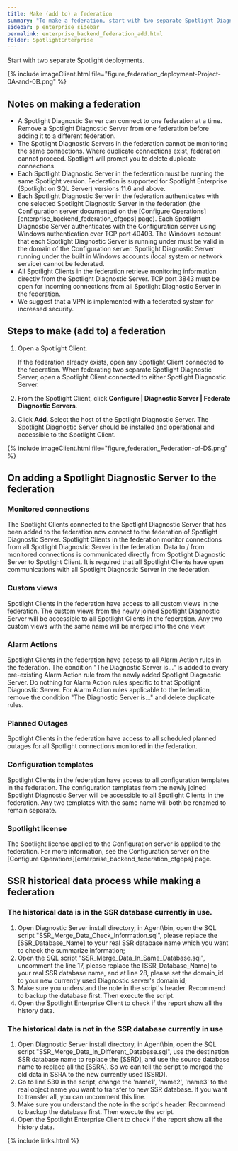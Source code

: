 ```yaml
---
title: Make (add to) a federation
summary: "To make a federation, start with two separate Spotlight Diagnostic Server deployments. More Spotlight Diagnostic Server deployments can now be added to the federation."
sidebar: p_enterprise_sidebar
permalink: enterprise_backend_federation_add.html
folder: SpotlightEnterprise
---
```


Start with two separate Spotlight deployments.

{% include imageClient.html file="figure_federation_deployment-Project-0A-and-0B.png" %}

## Notes on making a federation

* A Spotlight Diagnostic Server can connect to one federation at a time. Remove a Spotlight Diagnostic Server from one federation before adding it to a different federation.
* The Spotlight Diagnostic Servers in the federation cannot be monitoring the same connections. Where duplicate connections exist, federation cannot proceed. Spotlight will prompt you to delete duplicate connections.
* Each Spotlight Diagnostic Server in the federation must be running the same Spotlight version. Federation is supported for Spotlight Enterprise (Spotlight on SQL Server) versions 11.6 and above.
* Each Spotlight Diagnostic Server in the federation authenticates with one selected Spotlight Diagnostic Server in the federation (the Configuration server documented on the [Configure Operations][enterprise_backend_federation_cfgops] page). Each Spotlight Diagnostic Server authenticates with the Configuration server using Windows authentication over TCP port 40403. The Windows account that each Spotlight Diagnostic Server is running under must be valid in the domain of the Configuration server. Spotlight Diagnostic Server running under the built in Windows accounts (local system or network service) cannot be federated.
* All Spotlight Clients in the federation retrieve monitoring information directly from the Spotlight Diagnostic Server. TCP port 3843 must be open for incoming connections from all Spotlight Diagnostic Server in the federation.
* We suggest that a VPN is implemented with a federated system for increased security.

## Steps to make (add to) a federation

1. Open a Spotlight Client.

   If the federation already exists, open any Spotlight Client connected to the federation. When federating two separate Spotlight Diagnostic Server, open a Spotlight Client connected to either Spotlight Diagnostic Server.
2. From the Spotlight Client, click **Configure \| Diagnostic Server \| Federate Diagnostic Servers**.
3. Click **Add**. Select the host of the Spotlight Diagnostic Server. The Spotlight Diagnostic Server should be installed and operational and accessible to the Spotlight Client.


{% include imageClient.html file="figure_federation_Federation-of-DS.png" %}


## On adding a Spotlight Diagnostic Server to the federation

### Monitored connections
The Spotlight Clients connected to the Spotlight Diagnostic Server that has been added to the federation now connect to the federation of Spotlight Diagnostic Server. Spotlight Clients in the federation monitor connections from all Spotlight Diagnostic Server in the federation. Data to / from monitored connections is communicated directly from Spotlight Diagnostic Server to Spotlight Client. It is required that all Spotlight Clients have open communications with all Spotlight Diagnostic Server in the federation.

### Custom views
Spotlight Clients in the federation have access to all custom views in the federation. The custom views from the newly joined Spotlight Diagnostic Server will be accessible to all Spotlight Clients in the federation. Any two custom views with the same name will be merged into the one view.

### Alarm Actions
Spotlight Clients in the federation have access to all Alarm Action rules in the federation. The condition "The Diagnostic Server is…" is added to every pre-existing Alarm Action rule from the newly added Spotlight Diagnostic Server. Do nothing for Alarm Action rules specific to that Spotlight Diagnostic Server. For Alarm Action rules applicable to the federation, remove the condition "The Diagnostic Server is…" and delete duplicate rules.

### Planned Outages
Spotlight Clients in the federation have access to all scheduled planned outages for all Spotlight connections monitored in the federation.

### Configuration templates
Spotlight Clients in the federation have access to all configuration templates in the federation. The configuration templates from the newly joined Spotlight Diagnostic Server will be accessible to all Spotlight Clients in the federation. Any two templates with the same name will both be renamed to remain separate.

### Spotlight license
The Spotlight license applied to the Configuration server is applied to the federation. For more information, see the Configuration server on the  [Configure Operations][enterprise_backend_federation_cfgops] page.

## SSR historical data process while making a federation

### The historical data is in the SSR database currently in use.
1. Open Diagnostic Server install directory, in Agent\bin, open the SQL script "SSR_Merge_Data_Check_Information.sql", please replace the [SSR_Database_Name] to your real SSR database name which you want to check the summarize information;
2. Open the SQL script "SSR_Merge_Data_In_Same_Database.sql", uncomment the line 17,  please replace the [SSR_Database_Name] to your real SSR database name, and at line 28, please set the domain_id to your new currently used Diagnostic server's domain id;
3. Make sure you understand the note in the script's header. Recommend to backup the database first. Then execute the script.
4. Open the Spotlight Enterprise Client to check if the report show all the history data. 


### The historical data is not in the SSR database currently in use
1. Open Diagnostic Server install directory, in Agent\bin, open the SQL script "SSR_Merge_Data_In_Different_Database.sql", use the destination SSR database name to replace the [SSRD], and use the source database name to replace all the [SSRA]. So we can tell the script to merged the old data in SSRA to the new currently used [SSRD].
2. Go to line 530 in the script,  change the 'name1', 'name2', 'name3' to the real object name you want to transfer to new SSR database. If you want to transfer all, you can uncomment this line.
3. Make sure you understand the note in the script's header. Recommend to backup the database first. Then execute the script.
4. Open the Spotlight Enterprise Client to check if the report show all the history data. 

{% include links.html %}
